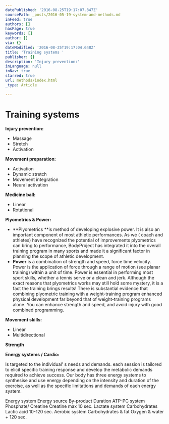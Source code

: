 ```yaml
---
datePublished: '2016-08-25T19:17:07.347Z'
sourcePath: _posts/2016-05-19-system-and-methods.md
inFeed: true
authors: []
hasPage: true
keywords: []
author: []
via: {}
dateModified: '2016-08-25T19:17:04.648Z'
title: 'Training systems '
publisher: {}
description: 'Injury prevention:'
inLanguage: null
inNav: true
starred: true
url: methods/index.html
_type: Article

---
```

# Training systems 

**Injury prevention:**

* Massage
* Stretch
* Activation

**Movement preparation:**

* Activation
* Dynamic stretch
* Movement integration
* Neural activation

**Medicine ball:**

* Linear
* Rotational

**Plyometrics & Power:**

* **Plyometrics **is method of developing explosive power. It is also an important component of most athletic performances. As we ( coach and athletes) have recognized the potential of improvements plyometrics can bring to performance, BodyProject has integrated it into the overall training program in many sports and made it a significant factor in planning the scope of athletic development.
* **Power** is a combination of strength and speed, force time velocity. Power is the application of force through a range of motion (see planar training) within a unit of time. Power is essential in performing most sport skills, whether a tennis serve or a clean and jerk. Although the exact reasons that plyometrics works may still hold some mystery, it is a fact the training brings results! There is substantial evidence that combining plyometric training with a weight-training program enhanced physical development far beyond that of weight-training programs alone. You can enhance strength and speed, and avoid injury with good combined programming.

**Movement skills:**

* Linear
* Multidirectional

**Strength**

**Energy systems / Cardio:**

Is targeted to the individual' s needs and demands. each session is tailored to elicit specific training response and develop the metabolic demands required to achieve success. Our body has three energy systems to synthesise and use energy depending on the intensity and duration of the exercise, as well as the specific limitations and demands of each energy system.

Energy system Energy source By-product Duration ATP-PC system Phosphate/ Creatine Creatine max 10 sec. Lactate system Carbohydrates Lactic acid 10-120 sec. Aerobic system Carbohydrates & fat Oxygen & water + 120 sec.